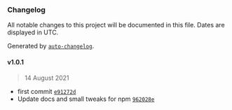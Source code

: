 ### Changelog

All notable changes to this project will be documented in this file. Dates are displayed in UTC.

Generated by [`auto-changelog`](https://github.com/CookPete/auto-changelog).

#### v1.0.1

> 14 August 2021

- first commit [`e91272d`](https://github.com/JasonObeid/PodcastIndexJS/commit/e91272dcf4787e2778b9ec58fd0e968ce5dc03da)
- Update docs and small tweaks for npm [`962028e`](https://github.com/JasonObeid/PodcastIndexJS/commit/962028efd814e2fe6c3aed2e10639d41f44c5b88)
